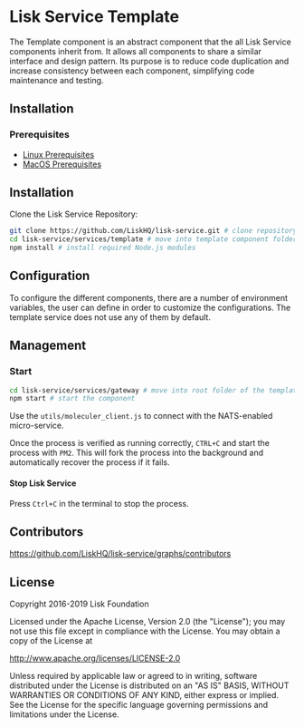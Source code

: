 # Lisk Service Template

The Template component is an abstract component that the all Lisk Service components inherit from.
It allows all components to share a similar interface and design pattern.
Its purpose is to reduce code duplication and increase consistency between each component, simplifying code maintenance and testing.

## Installation

### Prerequisites

- [Linux Prerequisites](docs/prerequisites-linux.md)
- [MacOS Prerequisites](docs/prerequisites-macos.md)

## Installation

Clone the Lisk Service Repository:

```bash
git clone https://github.com/LiskHQ/lisk-service.git # clone repository
cd lisk-service/services/template # move into template component folder
npm install # install required Node.js modules
```

## Configuration

To configure the different components, there are a number of environment variables, the user can define in order to customize the configurations. The template service does not use any of them by default.

## Management

### Start

```bash
cd lisk-service/services/gateway # move into root folder of the template component
npm start # start the component
 ```

Use the `utils/moleculer_client.js` to connect with the NATS-enabled micro-service.

Once the process is verified as running correctly, `CTRL+C` and start the process with `PM2`. This will fork the process into the background and automatically recover the process if it fails.

#### Stop Lisk Service

Press `Ctrl+C` in the terminal to stop the process.

## Contributors

https://github.com/LiskHQ/lisk-service/graphs/contributors

## License

Copyright 2016-2019 Lisk Foundation

Licensed under the Apache License, Version 2.0 (the "License");
you may not use this file except in compliance with the License.
You may obtain a copy of the License at

http://www.apache.org/licenses/LICENSE-2.0

Unless required by applicable law or agreed to in writing, software
distributed under the License is distributed on an "AS IS" BASIS,
WITHOUT WARRANTIES OR CONDITIONS OF ANY KIND, either express or implied.
See the License for the specific language governing permissions and
limitations under the License.

[lisk documentation site]: https://lisk.io/documentation
